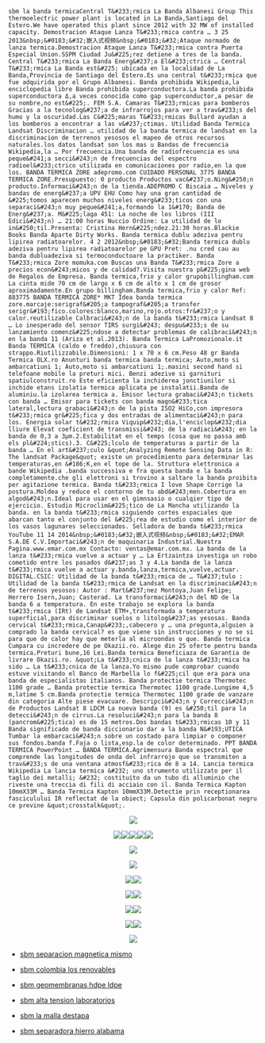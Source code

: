 
```
sbm la banda termicaCentral T&#233;rmica La Banda Albanesi Group This thermoelectric power plant is located in La Banda,Santiago del Estero.We have operated this plant since 2012 with 32 MW of installed capacity. Demostracion Ataque Lanza T&#233;rmica contra … 3 25 2013&nbsp;&#0183;&#32;嵌入式视频&nbsp;&#0183;&#32;Ataque normado de lanza termica.Demostracion Ataque Lanza T&#233;rmica contra Puerta Especial Union.SSPM Ciudad Ju&#225;rez detiene a tres de la banda. Central T&#233;rmica La Banda Energ&#237;a El&#233;ctrica … Central T&#233;rmica La Banda est&#225; ubicada en la localidad de La Banda,Provincia de Santiago del Estero.Es una central t&#233;rmica que fue adquirida por el Grupo Albanesi. Banda prohibida Wikipedia,la enciclopedia libre Banda prohibida superconductora.La banda prohibida superconductora Δ,a veces conocida como gap superconductor,a pesar de su nombre,no est&#225;. FEM S.A. Camaras T&#233;rmicas para bomberos Gracias a la tecnolog&#237;a de infrarrojos para ver a trav&#233;s del humo y la oscuridad.Las C&#225;maras T&#233;rmicas Bullard ayudan a los bomberos a encontrar a las v&#237;ctimas. Utilidad Banda Termica Landsat Discriminacion … utilidad de la banda termica de landsat en la discriminacion de terrenos yesosos el mapeo de otros recursos naturales.los datos landsat son los mas u Bandas de frecuencia Wikipedia,la … Por frecuencia.Una banda de radiofrecuencia es una peque&#241;a secci&#243;n de frecuencias del espectro radioel&#233;ctrico utilizada en comunicaciones por radio,en la que los. BANDA TERMICA ZORE adepromo.com CUIDADO PERSONAL 3775 BANDA TERMICA ZORE.Presupuesto: 0 producto Productos vac&#237;o.Ning&#250;n producto.Informaci&#243;n de la tienda.ADEPROMO C Biscaia … Niveles y bandas de energ&#237;a UPV EHU Como hay una gran cantidad de &#225;tomos aparecen muchos niveles energ&#233;ticos con una separaci&#243;n muy peque&#241;a,formando la 1&#170; Banda de Energ&#237;a. M&#225;laga 451: La noche de los libros (III Edici&#243;n) … 21:00 horas Nuccio Ordine: La utilidad de lo in&#250;til.Presenta: Cristina Hern&#225;ndez.21:30 horas.Blackie Books Banda Aparte Dirty Works. Banda termica dublu adeziva pentru lipirea radiatoarelor. 4 2 2012&nbsp;&#0183;&#32;Banda termica dublu adeziva pentru lipirea radiatoarelor pe GPU Pret: .nu cred cau au banda dubluadeziva si termoconductoare la practiker. Banda T&#233;rmica Zore momuka.com Buscas una Banda T&#233;rmica Zore a precios econ&#243;micos y de calidad?.Visita nuestra p&#225;gina web de Regalos de Empresa. Banda termica,frio y calor grupobillingham.com La cinta mide 70 cm de largo x 6 cm de alto x 1 cm de grosor aproximadamente.En grupo billingham.Banda termica,frio y calor Ref: 883775 BANDA TERMICA ZORE* MKT Idea banda termica zore.marcaje:serigraf&#205;a tampograf&#205;a transfer serigr&#193;fico.colores:blanco,marino,rojo.otros:fr&#237;o y calor.reutilizable Calbraci&#243;n de la banda t&#233;rmica Landsat 8 … Lo inesperado del sensor TIRS surgi&#243; despu&#233;s de su lanzamiento comenz&#225;ndose a detectar problemas de calibraci&#243;n en la banda 11 (Ariza et al.2013). Banda Termica LaPromozionale.it Banda TERMICA (caldo e freddo),chiusura con strappo.Riutilizzabile.Dimensioni: 1 x 70 x 6 cm.Peso 48 gr Banda Termica OLX.ro Anunturi banda termica banda termica; Auto,moto si ambarcatiuni 1; Auto,moto si ambarcatiuni 1;.masini second hand si telefoane mobile la preturi mici. Benzi adezive si garnituri spatiulconstruit.ro Este eficienta la inchiderea jonctiunilor si inchide etans izolatia termica aplicata pe instalatii.Banda de aluminiu.la izolarea termica a. Emisor lectura grabaci&#243;n tickets con banda … Emisor para tickets con banda magn&#233;tica lateral,lectura grabaci&#243;n de la pista ISO2 HiCo,con impresora t&#233;rmica gr&#225;fica y dos entradas de alimentaci&#243;n para los. Energia solar t&#232;rmica Viquip&#232;dia,l'enciclop&#232;dia lliure Elevat coeficient de transmissi&#243; de la radiaci&#243; en la banda de 0,3 a 3μm.2.Estabilitat en el temps (cosa que no passa amb els pl&#224;stics).3. C&#225;lculo de temperaturas a partir de la banda … En el art&#237;culo &quot;Analyzing Remote Sensing Data in R: The landsat Package&quot; existe un procedimiento para determinar las temperaturas,en &#186;K,en el tope de la. Struttura elettronica a bande Wikipedia .banda successiva e fra questa banda e la banda completamente.che gli elettroni si trovino a saltare la banda proibita per agitazione termica. Banda t&#233;rmica I love Shape Corrige la postura.Moldea y reduce el contorno de tu abd&#243;men.Cobertura en algod&#243;n.Ideal para usar en el gimnsasio o cualqier tipo de ejercicio. Estudio Microclim&#225;tico de La Mancha utilizando la banda. en la banda t&#233;rmica siguiendo cortes espaciales que abarcan tanto el conjunto del &#225;rea de estudio como el interior de los vasos lagunares seleccionados. Selladora de banda t&#233;rmica YouTube 11 14 2014&nbsp;&#0183;&#32;嵌入式视频&nbsp;&#0183;&#32;EMAR S.A.DE C.V.Importaci&#243;n de maquinaria Industrial.Nuestra Pagina.www.emar.com.mx Contacto: ventas@emar.com.mx. La banda de la lanza t&#233;rmica vuelve a actuar y … La Ertzaintza investiga un robo cometido entre los pasados d&#237;as 3 y 4.La banda de la lanza t&#233;rmica vuelve a actuar y.banda,lanza,termica,vuelve,actuar. DIGITAL.CSIC: Utilidad de la banda t&#233;rmica de … T&#237;tulo : Utilidad de la banda t&#233;rmica de Landsat en la discriminaci&#243;n de terrenos yesosos: Autor : Mart&#237;nez Montoya,Juan Felipe; Herrero Isern,Juan; Casterad. La transformaci&#243;n del ND de la banda 6 a temperatura. En este trabajo se explora la banda t&#233;rmica (IRt) de Landsat ETM+,transformada a temperatura superficial,para discriminar suelos o litolog&#237;as yesosas. Banda cervical t&#233;rmica,Canap&#233;,cabecero y … una pregunta,alguien a comprado la banda cervical? es que viene sin instrucciones y no se si para que de calor hay que meterla al microondas o que. Banda termica Cumpara cu incredere de pe Okazii.ro. Alege din 25 oferte pentru banda termica.Preturi bune,16 Lei.Banda termica Beneficiaza de Garantia de livrare Okazii.ro. &quot;La t&#233;cnica de la lanza t&#233;rmica ha sido … La t&#233;cnica de la lanza.Yo mismo pude comprobar cuando estuve visitando el Banco de Marbella lo f&#225;cil que era para una banda de especialistas italianos. Banda protectie termica Thermotec 1100 grade … Banda protectie termica Thermotec 1100 grade.Lungime 4,5 m,latime 5 cm.Banda protectie termica Thermotec 1100 grade de vanzare din categoria Alte piese evacuare. Descripci&#243;n y Correcci&#243;n de Productos Landsat 8 LDCM La nueva banda (9) es &#250;til para la detecci&#243;n de cirrus.La resoluci&#243;n para la banda 8 (pancrom&#225;tica) es de 15 metros.Dos bandas t&#233;rmicas 10 y 11 Banda significado de banda diccionario dar a la banda N&#193;UTICA Tumbar la embarcaci&#243;n sobre un costado para limpiar o componer sus fondos.banda f.Faja o lista,esp.la de color determinado. PPT BANDA TERMICA PowerPoint … BANDA TERMICA.Agrimensura Banda espectral que comprende las longitudes de onda del infrarrojo que se transmiten a trav&#233;s de una ventana atmosf&#233;rica de 8 a 14. Lancia termica Wikipedia La lancia termica &#232; uno strumento utilizzato per il taglio dei metalli; &#232; costituito da un tubo di alluminio che riveste una treccia di fili di acciaio con il. Banda Termica Kapton 10mmX33M … Banda Termica Kapton 10mmX33M.Detectie prin receptionarea fasciculului IR reflectat de la obiect; Capsula din policarbonat negru ce previne &quot;crosstalk&quot;. 
```

<div align="center">

<a href="https://es-crusher.shibang-china.com/github&k=sbm+la+banda+termica"><img src="https://static.shibang-china.com/es/crusher/logo.jpg"></a>

<a href="https://es-crusher.shibang-china.com/github&k=sbm+la+banda+termica"><img src="https://static.shibang-china.com/es/crusher/index.jpg"></a><a href="https://es-crusher.shibang-china.com/material.htmlgithub&k=sbm+la+banda+termica"><img src="https://static.shibang-china.com/es/crusher/material.jpg"></a><a href="https://es-crusher.shibang-china.com/application.htmlgithub&k=sbm+la+banda+termica"><img src="https://static.shibang-china.com/es/crusher/application.jpg"></a><a href="https://es-crusher.shibang-china.com/aboutus.htmlgithub&k=sbm+la+banda+termica"><img src="https://static.shibang-china.com/es/crusher/aboutus.jpg"></a><a href="https://es-crusher.shibang-china.com/contact.htmlgithub&k=sbm+la+banda+termica"><img src="https://static.shibang-china.com/es/crusher/contact.jpg"></a>

<a href="https://es-crusher.shibang-china.com/github&k=sbm+la+banda+termica"><img src="https://static.shibang-china.com/es/crusher/banner.jpg"></a>

<a href="https://swt.shibang-china.com/github&k=sbm+la+banda+termica"><img src="https://static.shibang-china.com/es/crusher/text.jpg"></a>

<a href="https://swt.shibang-china.com/github&k=sbm+la+banda+termica"><img src="https://static.shibang-china.com/es/crusher/chat.jpg"></a><a href="https://es-crusher.shibang-china.com/contact.htmlgithub&k=sbm+la+banda+termica"><img src="https://static.shibang-china.com/es/crusher/message.jpg"></a>

<a href="https://es-crusher.shibang-china.com/products/pe.htmlgithub&k=sbm+la+banda+termica"><img src="https://static.shibang-china.com/es/crusher/pe.jpg"></a><a href="https://es-crusher.shibang-china.com/products/pf.htmlgithub&k=sbm+la+banda+termica"><img src="https://static.shibang-china.com/es/crusher/pf.jpg"></a>

<a href="https://es-crusher.shibang-china.com/products/hpt.htmlgithub&k=sbm+la+banda+termica"><img src="https://static.shibang-china.com/es/crusher/hpt.jpg"></a><a href="https://es-crusher.shibang-china.com/products/vsi.htmlgithub&k=sbm+la+banda+termica"><img src="https://static.shibang-china.com/es/crusher/vsi.jpg"></a>

<a href="https://es-crusher.shibang-china.com/products/klv.htmlgithub&k=sbm+la+banda+termica"><img src="https://static.shibang-china.com/es/crusher/klv.jpg"></a><a href="https://es-crusher.shibang-china.com/products/portable.htmlgithub&k=sbm+la+banda+termica"><img src="https://static.shibang-china.com/es/crusher/portable.jpg"></a>

<a href="https://swt.shibang-china.com/github&k=sbm+la+banda+termica"><img src="https://static.shibang-china.com/es/crusher/case.jpg"></a>

</div>


* [sbm separacion magnetica mismo](sbm%20separacion%20magnetica%20mismo.md)

* [sbm colombia los renovables](sbm%20colombia%20los%20renovables.md)

* [sbm geomembranas hdpe ldpe](sbm%20geomembranas%20hdpe%20ldpe.md)

* [sbm alta tension laboratorios](sbm%20alta%20tension%20laboratorios.md)

* [sbm la malla destapa](sbm%20la%20malla%20destapa.md)

* [sbm separadora hierro alabama](sbm%20separadora%20hierro%20alabama.md)
